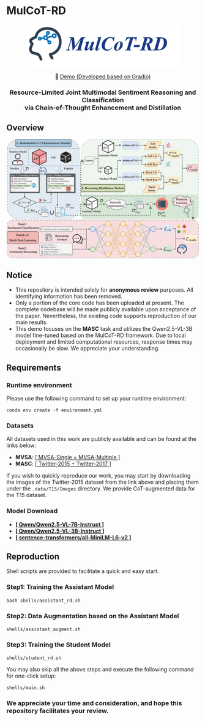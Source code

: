 # MulCoT-RD

<p align="center">
    <img src="https://github.com/123sghn/AAAI2026/blob/main/assets/logo.png" width="400"/>
</p>

<p align="center">
        🤗 <a href="https://101b544ab11e15f58f.gradio.live/">Demo (Developed based on Gradio)</a>
</p>

<h3 align="center">
  Resource-Limited Joint Multimodal Sentiment Reasoning and Classification <br/>
  via Chain-of-Thought Enhancement and Distillation
</h3>

## Overview
![overview](./assets/framework.png)

## Notice
- This repository is intended solely for **anonymous review** purposes. All identifying information has been removed.
- Only a portion of the core code has been uploaded at present. The complete codebase will be made publicly available upon acceptance of the paper. Nevertheless, the existing code supports reproduction of our main results.
- This demo focuses on the **MASC** task and utilizes the Qwen2.5-VL-3B model fine-tuned based on the MulCoT-RD framework. Due to local deployment and limited computational resources, response times may occasionally be slow. We appreciate your understanding.

## Requirements
### Runtime environment
Please use the following command to set up your runtime environment:
```
conda env create -f environment.yml
```

### Datasets
All datasets used in this work are publicly available and can be found at the links below:
- **MVSA**:  [[ MVSA-Single + MVSA-Multiple ]](https://mcrlab.net/research/mvsa-sentiment-analysis-on-multi-view-social-data/)
- **MASC**:  [[ Twitter-2015 + Twitter-2017 ]](https://github.com/jefferyYu/TomBERT)

If you wish to quickly reproduce our work, you may start by downloading the images of the Twitter-2015 dataset from the link above and placing them under the `.data/T15/Images` directory. We provide CoT-augmented data for the T15 dataset.

### Model Download
- **[[ Qwen/Qwen2.5-VL-7B-Instruct ]](https://huggingface.co/Qwen/Qwen2.5-VL-7B-Instruct)**
- **[[ Qwen/Qwen2.5-VL-3B-Instruct ]](https://huggingface.co/Qwen/Qwen2.5-VL-3B-Instruct)**
- **[[ sentence-transformers/all-MiniLM-L6-v2 ]](https://huggingface.co/sentence-transformers/all-MiniLM-L6-v2)**

## Reproduction
Shell scripts are provided to facilitate a quick and easy start.

### Step1: Training the Assistant Model
```
bash shells/assistant_rd.sh
```

### Step2: Data Augmentation based on the Assistant Model
```
shells/assistant_augment.sh
```

### Step3: Training the Student Model
```
shells/student_rd.sh
```

You may also skip all the above steps and execute the following command for one-click setup:
```
shells/main.sh
```

### We appreciate your time and consideration, and hope this repository facilitates your review.
